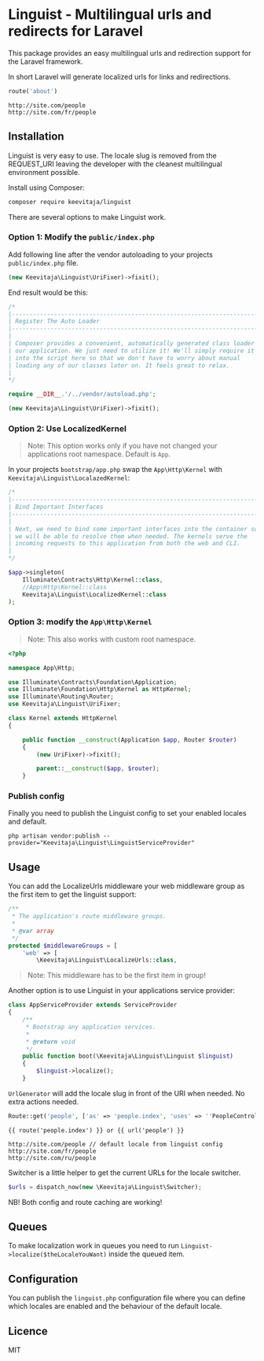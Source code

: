 # Linguist - Multilingual urls and redirects for Laravel

This package provides an easy multilingual urls and redirection support for the Laravel framework. 

In short Laravel will generate localized urls for links and redirections.

```php
route('about') 
```

```
http://site.com/people
http://site.com/fr/people
```

## Installation

Linguist is very easy to use. The locale slug is removed from the REQUEST_URI leaving the developer with the cleanest multilingual environment possible.

Install using Composer:

```bash
composer require keevitaja/linguist
```

There are several options to make Linguist work.

### Option 1: Modify the `public/index.php`

Add following line after the vendor autoloading to your projects `public/index.php` file.

```php
(new Keevitaja\Linguist\UriFixer)->fixit();
```

End result would be this:

```php
/*
|--------------------------------------------------------------------------
| Register The Auto Loader
|--------------------------------------------------------------------------
|
| Composer provides a convenient, automatically generated class loader for
| our application. We just need to utilize it! We'll simply require it
| into the script here so that we don't have to worry about manual
| loading any of our classes later on. It feels great to relax.
|
*/

require __DIR__.'/../vendor/autoload.php';

(new Keevitaja\Linguist\UriFixer)->fixit();
```

### Option 2: Use LocalizedKernel

> Note: This option works only if you have not changed your applications root namespace. Default is `App`.

In your projects `bootstrap/app.php` swap the `App\Http\Kernel` with `Keevitaja\Linguist\LocalazedKernel`:

```php
/*
|--------------------------------------------------------------------------
| Bind Important Interfaces
|--------------------------------------------------------------------------
|
| Next, we need to bind some important interfaces into the container so
| we will be able to resolve them when needed. The kernels serve the
| incoming requests to this application from both the web and CLI.
|
*/

$app->singleton(
    Illuminate\Contracts\Http\Kernel::class,
    //App\Http\Kernel::class
    Keevitaja\Linguist\LocalizedKernel::class
);
```

### Option 3: modify the `App\Http\Kernel`

> Note: This also works with custom root namespace. 

```php
<?php

namespace App\Http;

use Illuminate\Contracts\Foundation\Application;
use Illuminate\Foundation\Http\Kernel as HttpKernel;
use Illuminate\Routing\Router;
use Keevitaja\Linguist\UriFixer;

class Kernel extends HttpKernel
{

    public function __construct(Application $app, Router $router)
    {
        (new UriFixer)->fixit();

        parent::__construct($app, $router);
    }
```

### Publish config

Finally you need to publish the Linguist config to set your enabled locales and default. 

```
php artisan vendor:publish --provider="Keevitaja\Linguist\LinguistServiceProvider"
```

## Usage

You can add the LocalizeUrls middleware your web middleware group as the first item to get the linguist support:

```php
/**
 * The application's route middleware groups.
 *
 * @var array
 */
protected $middlewareGroups = [
    'web' => [
        \Keevitaja\Linguist\LocalizeUrls::class,
```

> Note: This middleware has to be the first item in group!

Another option is to use Linguist in your applications service provider:

```php
class AppServiceProvider extends ServiceProvider
{
    /**
     * Bootstrap any application services.
     *
     * @return void
     */
    public function boot(\Keevitaja\Linguist\Linguist $linguist)
    {
        $linguist->localize();
    }
```

`UrlGenerator` will add the locale slug in front of the URI when needed. No extra actions needed.

```php
Route::get('people', ['as' => 'people.index', 'uses' => ''PeopleController@index'']);
```

```twig
{{ route('people.index') }} or {{ url('people') }}
```

```
http://site.com/people // default locale from linguist config
http://site.com/fr/people
http://site.com/ru/people
```

Switcher is a little helper to get the current URLs for the locale switcher.

```php
$urls = dispatch_now(new \Keevitaja\Linguist\Switcher);
```

NB! Both config and route caching are working!

## Queues

To make localization work in queues you need to run `Linguist->localize($theLocaleYouWant)` inside the queued item.

## Configuration

You can publish the `linguist.php` configuration file where you can define which locales are enabled and the behaviour of the default locale. 

## Licence

MIT